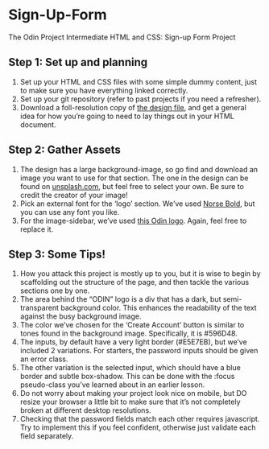 # Sign-Up-Form
The Odin Project Intermediate HTML and CSS: Sign-up Form Project

<h2>Step 1: Set up and planning</h2>
    <ol>
        <li>Set up your HTML and CSS files with some simple dummy content, just to make sure you have everything linked correctly.</li>
        <li>Set up your git repository (refer to past projects if you need a refresher).</li>
        <li>Download a foll-resolution copy of <a href="https://cdn.statically.io/gh/TheOdinProject/curriculum/5f37d43908ef92499e95a9b90fc3cc291a95014c/html_css/project-sign-up-form/sign-up-form.png">the design file</a>, and get a general idea for how you’re going to need to lay things out in your HTML document.</li>
    </ol>
<h2>Step 2: Gather Assets</h2>
    <ol>
        <li>The design has a large background-image, so go find and download an image you want to use for that section. The one in the design can be found on <a href="https://unsplash.com/photos/25xggax4bSA">unsplash.com</a>, but feel free to select your own. Be sure to credit the creator of your image!</li>
        <li>Pick an external font for the ‘logo’ section. We’ve used <a href="https://cdn.statically.io/gh/TheOdinProject/theodinproject/efdc2888072f409e687d31dc580595dbe4fe0ff4/app/assets/fonts/Norse-Bold.otf">Norse Bold</a>, but you can use any font you like.</li>
        <li>For the image-sidebar, we’ve used <a href="https://cdn.statically.io/gh/TheOdinProject/curriculum/5f37d43908ef92499e95a9b90fc3cc291a95014c/html_css/project-sign-up-form/odin-lined.png">this Odin logo</a>. Again, feel free to replace it.</li>
    </ol>
<h2>Step 3: Some Tips!</h2>
    <ol>
        <li>How you attack this project is mostly up to you, but it is wise to begin by scaffolding out the structure of the page, and then tackle the various sections one by one.</li>
        <li>The area behind the “ODIN” logo is a div that has a dark, but semi-transparent background color. This enhances the readability of the text against the busy background image.</li>
        <li>The color we’ve chosen for the ‘Create Account’ button is similar to tones found in the background image. Specifically, it is #596D48.</li>
        <li>The inputs, by default have a very light border (#E5E7EB), but we’ve included 2 variations. For starters, the password inputs should be given an error class.</li>
        <li>The other variation is the selected input, which should have a blue border and subtle box-shadow. This can be done with the :focus pseudo-class you’ve learned about in an earlier lesson.</li>
        <li>Do not worry about making your project look nice on mobile, but DO resize your browser a little bit to make sure that it’s not completely broken at different desktop resolutions.</li>
        <li>Checking that the password fields match each other requires javascript. Try to implement this if you feel confident, otherwise just validate each field separately.</li>
    </ol>